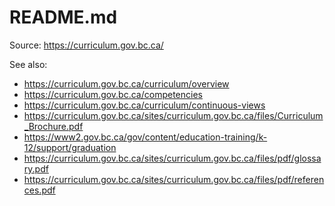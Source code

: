 # README.md

Source: <https://curriculum.gov.bc.ca/>

See also:

+ <https://curriculum.gov.bc.ca/curriculum/overview>
+ <https://curriculum.gov.bc.ca/competencies>
+ <https://curriculum.gov.bc.ca/curriculum/continuous-views>
+ <https://curriculum.gov.bc.ca/sites/curriculum.gov.bc.ca/files/Curriculum_Brochure.pdf>
+ <https://www2.gov.bc.ca/gov/content/education-training/k-12/support/graduation>
+ <https://curriculum.gov.bc.ca/sites/curriculum.gov.bc.ca/files/pdf/glossary.pdf>
+ <https://curriculum.gov.bc.ca/sites/curriculum.gov.bc.ca/files/pdf/references.pdf>
